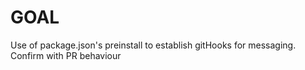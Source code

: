 # GOAL
Use of package.json's preinstall to establish gitHooks for messaging. 
Confirm with PR behaviour